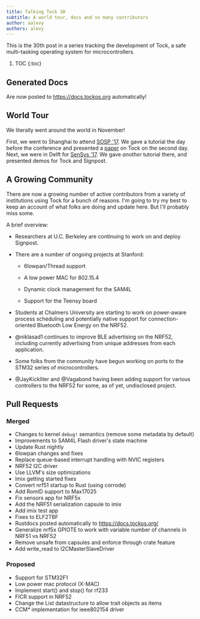 ```yaml
---
title: Talking Tock 30
subtitle: A world tour, docs and so many contributors
author: aalevy
authors: alevy
---
```


This is the 30th post in a series tracking the development of Tock, a
safe multi-tasking operating system for microcontrollers.

1. TOC
{:toc}

## Generated Docs

Are now posted to <https://docs.tockos.org> automatically!

## World Tour

We literally went around the world in November!

First, we went to Shanghai to attend [SOSP
'17](https://www.sigops.org/sosp/sosp17/). We gave a tutorial the day before
the conference and presented a [paper](/assets/papers/tock-sosp2017.pdf) on
Tock on the second day.  Next, we were in Delft for [SenSys
'17](http://sensys.acm.org/2017/). We gave _another_ tutorial there, and
presented demos for Tock and Signpost.

## A Growing Community

There are now a growing number of active contributors from a variety of
institutions using Tock for a bunch of reasons. I'm going to try my best to
keep an account of what folks are doing and update here. But I'll probably miss
some.

A brief overview:

  * Researchers at U.C. Berkeley are continuing to work on and deploy Signpost.

  * There are a number of ongoing projects at Stanford:

    * 6lowpan/Thread support

    * A low power MAC for 802.15.4

    * Dynamic clock management for the SAM4L

    * Support for the Teensy board

  * Students at Chalmers University are starting to work on power-aware process
    scheduling and potentially native support for connection-oriented Bluetooth
    Low Energy on the NRF52.

  * @niklasad1 continues to improve BLE advertising on the NRF52, including
    currently advertising from unique addresses from each application.

  * Some folks from the community have begun working on ports to the STM32
    series of microcontrollers.

  * @JayKickliter and @Vagabond having been adding support for various
    controllers to the NRF52 for some, as of yet, undisclosed project.

## Pull Requests

### Merged

  * Changes to kernel `debug!` semantics (remove some metadata by default)
  * Improvements to SAM4L Flash driver's state machine
  * Update Rust nightly
  * 6lowpan changes and fixes
  * Replace queue-based interrupt handling with NVIC registers
  * NRF52 I2C driver
  * Use LLVM's size optimizations
  * Imix getting started fixes
  * Convert nrf51 startup to Rust (using corrode)
  * Add RomID support to Max17025
  * Fix sensors app for NRF5x
  * Add the NRF51 serialization capsule to imix
  * Add imix test app
  * Fixes to ELF2TBF
  * Rustdocs posted automatically to <https://docs.tockos.org/>
  * Generalize nrf5x GPIOTE to work with variable number of channels in NRF51 vs NRF52
  * Remove unsafe from capsules and enforce through crate feature
  * Add write\_read to I2CMasterSlaveDriver

### Proposed

  * Support for STM32F1
  * Low power mac protocol (X-MAC)
  * Implement start() and stop() for rf233
  * FICR support in NRF52
  * Change the List datastructure to allow trait objects as items
  * CCM\* implementation for ieee802154 driver


